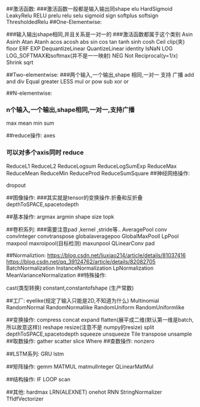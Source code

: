 

##激活函数: 
###激活函数一般都是输入输出同shape 
elu HardSigmoid LeakyRelu RELU prelu relu selu
sigmoid sign softplus softsign ThresholdedRelu
##One-Elementwise:

###输入输出shape相同,并且关系是一对一的
###激活函数都属于这个类别
Asin   Asinh Atan Atanh acos acosh
abs sin cos tan tanh  sinh cosh
Ceil clip(夹)  floor
ERF EXP
DequantizeLinear QuantizeLinear
identity
IsNaN
LOG
LOG_SOFTMAX和softmax(并不是一一映射)
NEG
Not
Reciprocal(y=1/x)
Shrink
sqrt

##Two-elementwise:
###两个输入,一个输出,shape 相同,一对一  支持 广播
add and div Equal greater LESS mul or pow sub xor or

##N-elementwise:
### n个输入,一个输出,shape相同,一对一,支持广播
max mean min sum

##reduce操作: axes  
### 可以对多个axis同时 reduce
ReduceL1 ReduceL2 ReduceLogsum  ReduceLogSumExp ReduceMax ReduceMean  ReduceMin   ReduceProd ReduceSumSquare
##神经网络操作:

dropout

##图像操作:
###其实就是tensor的变换操作.折叠和反折叠
depthToSPACE,spacetodepth

##基本操作:
argmax argmin shape size topk

##卷积系列:
###需要注意pad ,kernel ,stride等..
AveragePool conv convInteger  convtranspose
globalaveragepoo GlobalMaxPooll  LpPool maxpool
maxroipool(目标检测)
maxunpool
QLinearConv
pad

##Normaliztion:
https://blog.csdn.net/liuxiao214/article/details/81037416
https://blog.csdn.net/qq_39124762/article/details/82082705
BatchNormalization InstanceNormalization
LpNormalization  MeanVarianceNormalization
##特殊操作:

cast(类型转换)
constant,constantofshape (生产常数)

##工厂:
eyelike(规定了输入只能是2D,不知道为什么)
Multinomial RandomNormal RandomNormallike 
RandomUniform RandomUniformlike

##变换操作:
compress
concat
expand
flatten(展平成二维(默认第一维是batch,所以故意这样))
reshape
resize(注意不是 numpy的resize)
split
depthToSPACE,spacetodepth
squeeze unsqueeze
Tile
transpose
unsample
##取数操作:
gather scatter slice Where
##查数操作:
nonzero

##LSTM系列:
GRU lstm

##矩阵操作:
gemm  MATMUL matmulInteger QLinearMatMul

##结构操作:
IF
LOOP
scan

##其他:
hardmax
LRN(ALEXNET)
onehot
RNN
StringNormalizer
TfIdfVectorizer
